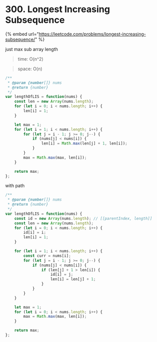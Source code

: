 # 300. Longest Increasing Subsequence



{% embed url="https://leetcode.com/problems/longest-increasing-subsequence/" %}

just max sub array length

> time: O(n^2)

> space: O(n)

```jsx
/**
 * @param {number[]} nums
 * @return {number}
 */
var lengthOfLIS = function(nums) {
    const len = new Array(nums.length);
    for (let i = 0; i < nums.length; i++) {
        len[i] = 1;
    }

    let max = 1;
    for (let i = 1; i < nums.length; i++) {
        for (let j = i - 1; j >= 0; j--) {
            if (nums[j] < nums[i]) {
                len[i] = Math.max(len[j] + 1, len[i]);
            }
        }
        max = Math.max(max, len[i]);
    }

    return max;
};
```

with path

```jsx
/**
 * @param {number[]} nums
 * @return {number}
 */
var lengthOfLIS = function(nums) {
    const id = new Array(nums.length); // [[parentIndex, length]]
    const len = new Array(nums.length);
    for (let i = 0; i < nums.length; i++) {
        id[i] = i;
        len[i] = 1;
    }

    for (let i = 1; i < nums.length; i++) {
        const curr = nums[i];
        for (let j = i - 1; j >= 0; j--) {
            if (nums[j] < nums[i]) {
                if (len[j] + 1 > len[i]) {
                    id[i] = j;
                    len[i] = len[j] + 1;
                }
            }
        }
    }

    let max = 1;
    for (let i = 0; i < nums.length; i++) {
        max = Math.max(max, len[i]);
    }

    return max;
};
```



